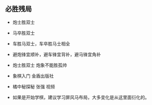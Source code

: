 
## 必胜残局
+ 炮士胜双士
+ 马卒胜双士
+ 车胜马双士，车卒胜马士相全


+ 避炮锋宜顺补，避车锋宜背补，避马锋宜角补
+ 炮士胜双士 炮象不能胜孤帅



+ 象棋入门 金盾出版社
+ 橘中秘探秘 张强 视频
+ 如果是开始学棋，建议学习屏风马布局，大多变化是从这里面衍化的。